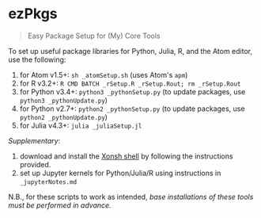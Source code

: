 # ezPkgs
> Easy Package Setup for (My) Core Tools

To set up useful package libraries for Python, Julia, R, and the Atom editor, 
use the following:

1. for Atom v1.5+: `sh _atomSetup.sh` (uses Atom's `apm`)
2. for R v3.2+: `R CMD BATCH _rSetup.R _rSetup.Rout; rm _rSetup.Rout`
3. for Python v3.4+: `python3 _pythonSetup.py` (to update packages, use 
   `python3 _pythonUpdate.py`)
4. for Python v2.7+: `python2 _pythonSetup.py` (to update packages, use 
   `python2 _pythonUpdate.py`)
5. for Julia v4.3+: `julia _juliaSetup.jl`


_Supplementary_:

1. download and install the [Xonsh 
   shell](https://github.com/scopatz/xonsh.git) by following the instructions 
   provided.
2. set up Jupyter kernels for Python/Julia/R using instructions in 
   `_jupyterNotes.md`

N.B., for these scripts to work as intended, _base installations of these tools 
must be performed in advance._
